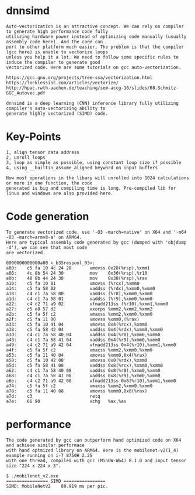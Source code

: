 # dnnsimd

	Auto-vectorization is an attractive concept. We can rely on compiler to generate high performance code fully 
	utilizing hardware power instead of optimizing code manually (usually assembly code here). And the code can 
	port to other platform much easier. The problem is that the compiler (gcc here) is unable to vectorize loops 
	unless you help it a lot. We need to follow some specific rules to induce the compiler to generate good 
	vectorized code. Here are some tutorials on gcc auto-vectorization.

	https://gcc.gnu.org/projects/tree-ssa/vectorization.html
	https://locklessinc.com/articles/vectorize/
	http://hpac.rwth-aachen.de/teaching/sem-accg-16/slides/08.Schmitz-GGC_Autovec.pdf

	dnnsimd is a deep learning (CNN) inference library fully utilizing compiler's auto-vectorizing ability to 
	generate highly vectorized (SIMD) code. 

# Key-Points

	1, align tensor data address
	2, unroll loops
	3, loop as simple as possible, using constant loop size if possible
	4, using __builtin_assume_aligned keyword on input buffers

	Now most operations in the libary will unrolled into 1024 calculations or more in one function, the code 
	generated is big and compiling time is long. Pre-compiled lib for linux and windows are also provided here.

# Code generation
	
	To generate vectorized code, use '-O3 -march=native' on X64 and '-m64 -O3 -march=armv8-a' on ARM64.
	Here are typical assembly code generated by gcc (dumped with 'objdump -d'), we can see that most code 
	are vectorized.

	0000000000000a00 <_b35respool_03>:
	a00:	c5 fa 10 4c 24 28    	vmovss 0x28(%rsp),%xmm1
	a06:	4c 8b 54 24 30       	mov    0x30(%rsp),%r10
	a0b:	48 8b 44 24 38       	mov    0x38(%rsp),%rax
	a10:	c5 fa 10 01          	vmovss (%rcx),%xmm0
	a14:	c5 fa 58 02          	vaddss (%rdx),%xmm0,%xmm0
	a18:	c4 c1 7a 58 00       	vaddss (%r8),%xmm0,%xmm0
	a1d:	c4 c1 7a 58 01       	vaddss (%r9),%xmm0,%xmm0
	a22:	c4 c2 71 a9 02       	vfmadd213ss (%r10),%xmm1,%xmm0
	a27:	c5 e8 57 d2          	vxorps %xmm2,%xmm2,%xmm2
	a2b:	c5 fa 5f c2          	vmaxss %xmm2,%xmm0,%xmm0
	a2f:	c5 fa 11 00          	vmovss %xmm0,(%rax)
	a33:	c5 fa 10 41 04       	vmovss 0x4(%rcx),%xmm0
	a38:	c5 fa 58 42 04       	vaddss 0x4(%rdx),%xmm0,%xmm0
	a3d:	c4 c1 7a 58 40 04    	vaddss 0x4(%r8),%xmm0,%xmm0
	a43:	c4 c1 7a 58 41 04    	vaddss 0x4(%r9),%xmm0,%xmm0
	a49:	c4 c2 71 a9 42 04    	vfmadd213ss 0x4(%r10),%xmm1,%xmm0
	a4f:	c5 fa 5f c2          	vmaxss %xmm2,%xmm0,%xmm0
	a53:	c5 fa 11 40 04       	vmovss %xmm0,0x4(%rax)
	a58:	c5 fa 10 42 08       	vmovss 0x8(%rdx),%xmm0
	a5d:	c5 fa 58 41 08       	vaddss 0x8(%rcx),%xmm0,%xmm0
	a62:	c4 c1 7a 58 40 08    	vaddss 0x8(%r8),%xmm0,%xmm0
	a68:	c4 c1 7a 58 41 08    	vaddss 0x8(%r9),%xmm0,%xmm0
	a6e:	c4 c2 71 a9 42 08    	vfmadd213ss 0x8(%r10),%xmm1,%xmm0
	a74:	c5 fa 5f c2          	vmaxss %xmm2,%xmm0,%xmm0
	a78:	c5 fa 11 40 08       	vmovss %xmm0,0x8(%rax)
	a7d:	c3                   	retq   
	a7e:	66 90                	xchg   %ax,%ax

# performance

	The code generated by gcc can outperform hand optimized code on X64 and achieve similar performace 
	with hand optmized library on ARM64. Here is the mobilenet-v2(1_4) example running on i-7 8750H 2.2G 
	with one thread, compiled with gcc (MinGW-W64) 8.1.0 and input tensor size "224 x 224 x 3".
	
	$ ./mobilenet_v2.exe
	================ SIMD ================
	SIMD: MobileNetV2    80.919 ms per pic.



